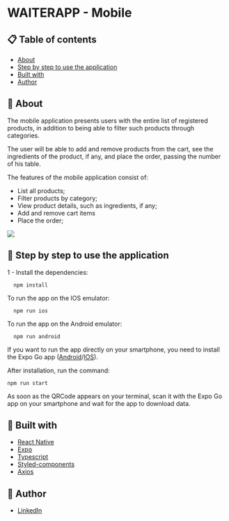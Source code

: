 # WAITERAPP - Mobile

## 📋 Table of contents

- [About](#about)
- [Step by step to use the application](#step-by-step-to-use-the-application)
- [Built with](#built-with)
- [Author](#author)

## 📃 About

The mobile application presents users with the entire list of registered products, in addition to being able to filter such products through categories.

The user will be able to add and remove products from the cart, see the ingredients of the product, if any, and place the order, passing the number of his table.

The features of the mobile application consist of:

- List all products;
- Filter products by category;
- View product details, such as ingredients, if any;
- Add and remove cart items
- Place the order;

![](./public/demo.gif)

## 🚀 Step by step to use the application

1 - Install the dependencies:

```
  npm install
```

To run the app on the IOS emulator:

```
  npm run ios
```

To run the app on the Android emulator:

```
  npm run android
```

If you want to run the app directly on your smartphone, you need to install the Expo Go app ([Android](https://play.google.com/store/apps/details?id=host.exp.exponent&hl=pt_BR&gl=US&pli=1)/[IOS](https://apps.apple.com/br/app/expo-go/id982107779)).

After installation, run the command:

```
npm run start
```

As soon as the QRCode appears on your terminal, scan it with the Expo Go app on your smartphone and wait for the app to download data.

## 🔧 Built with

- [React Native](https://reactnative.dev/)
- [Expo](https://expo.dev/client)
- [Typescript](https://www.typescriptlang.org/)
- [Styled-components](https://styled-components.com/)
- [Axios](https://axios-http.com/ptbr/)

## 🤵 Author

- [LinkedIn](https://www.linkedin.com/in/kevenpacheco/)
